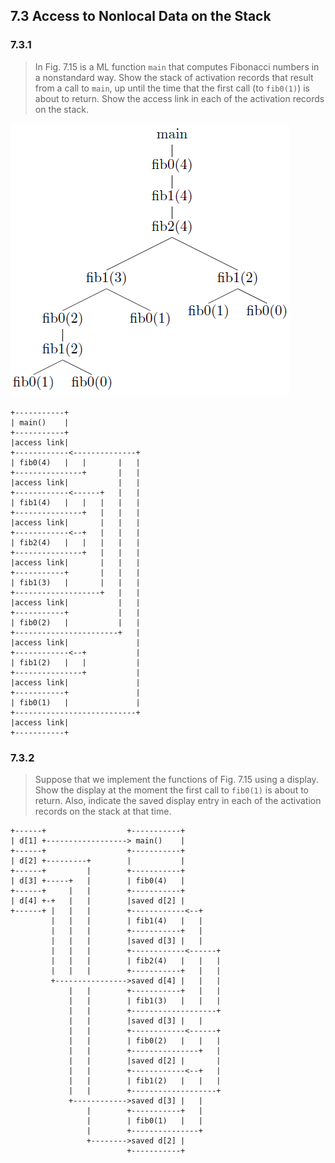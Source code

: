 ## 7.3 Access to Nonlocal Data on the Stack

### 7.3.1

> In Fig. 7.15 is a ML function `main` that computes Fibonacci numbers in a nonstandard way. Show the stack of activation records that result from a call to `main`, up until the time that the first call (to `fib0(1)`) is about to return. Show the access link in each of the activation records on the stack.

![](./img/7.3.1.png)

```
+-----------+
| main()    |
+-----------+
|access link|
+------------<--------------+
| fib0(4)   |   |       |   |
+---------------+       |   |
|access link|           |   |
+------------<------+   |   |
| fib1(4)   |   |   |   |   |
+---------------+   |   |   |
|access link|       |   |   |
+------------<--+   |   |   |
| fib2(4)   |   |   |   |   |
+---------------+   |   |   |
|access link|       |   |   |
+-----------+       |   |   |
| fib1(3)   |       |   |   |
+-------------------+   |   |
|access link|           |   |
+-----------+           |   |
| fib0(2)   |           |   |
+-----------------------+   |
|access link|               |
+------------<--+           |
| fib1(2)   |   |           |
+---------------+           |
|access link|               |
+-----------+               |
| fib0(1)   |               |
+---------------------------+
|access link|
+-----------+
```

### 7.3.2

> Suppose that we implement the functions of Fig. 7.15 using a display. Show the display at the moment the first call to `fib0(1)` is about to return. Also, indicate the saved display entry in each of the activation records on the stack at that time.

```
+------+                  +-----------+
| d[1] +------------------> main()    |
+------+                  +-----------+
| d[2] +---------+        |           |
+------+         |        +-----------+
| d[3] +-----+   |        | fib0(4)   |
+------+     |   |        +-----------+
| d[4] +-+   |   |        |saved d[2] |
+------+ |   |   |        +------------<--+
         |   |   |        | fib1(4)   |   |
         |   |   |        +-----------+   |
         |   |   |        |saved d[3] |   |
         |   |   |        +------------<------+
         |   |   |        | fib2(4)   |   |   |
         |   |   |        +-----------+   |   |
         +---------------->saved d[4] |   |   |
             |   |        +-----------+   |   |
             |   |        | fib1(3)   |   |   |
             |   |        +-------------------+
             |   |        |saved d[3] |   |
             |   |        +------------<------+
             |   |        | fib0(2)   |   |   |
             |   |        +---------------+   |
             |   |        |saved d[2] |       |
             |   |        +------------<--+   |
             |   |        | fib1(2)   |   |   |
             |   |        +-------------------+
             +------------>saved d[3] |   |
                 |        +-----------+   |
                 |        | fib0(1)   |   |
                 |        +---------------+
                 +-------->saved d[2] |
                          +-----------+
```

